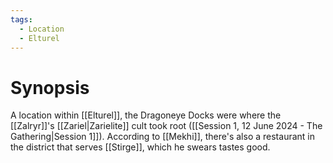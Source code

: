 ```yaml
---
tags:
  - Location
  - Elturel
---
```

# Synopsis
A location within [[Elturel]], the Dragoneye Docks were where the [[Zalryr]]'s [[Zariel|Zarielite]] cult took root ([[Session 1, 12 June 2024 - The Gathering|Session 1]]). According to [[Mekhi]], there's also a restaurant in the district that serves [[Stirge]], which he swears tastes good.